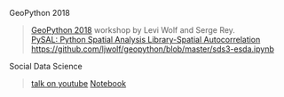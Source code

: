 GeoPython 2018  
> [GeoPython 2018](https://github.com/ljwolf/geopython) workshop by Levi Wolf and Serge Rey.  
> [PySAL: Python Spatial Analysis Library-Spatial Autocorrelation](https://nbviewer.jupyter.org/github/pysal/esda/blob/master/notebooks/Spatial%20Autocorrelation%20for%20Areal%20Unit%20Data.ipynb)
> https://github.com/ljwolf/geopython/blob/master/sds3-esda.ipynb

Social Data Science 
> [talk on youtube](https://www.youtube.com/watch?v=qvHXRuGPHl0)
> [Notebook](https://github.com/SocialDataSci/Geospatial_Data_with_Python/blob/master/Intro%20to%20Geospatial%20Data%20with%20Python.ipynb)
